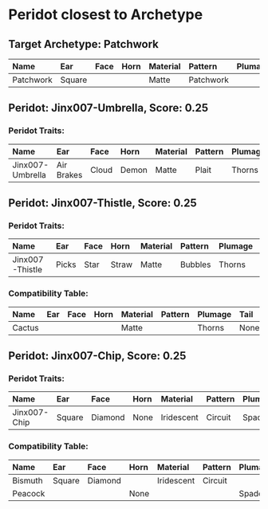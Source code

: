 # Peridot closest to Archetype

## Target Archetype: Patchwork
|Name|Ear|Face|Horn|Material|Pattern|Plumage|Tail|
|:--|:--|:--|:--|:--|:--|:--|:--|
|Patchwork|Square|||Matte|Patchwork||Accordion|

## Peridot: Jinx007-Umbrella, Score: 0.25

### Peridot Traits:
|Name|Ear|Face|Horn|Material|Pattern|Plumage|Tail|
|:--|:--|:--|:--|:--|:--|:--|:--|
|Jinx007-Umbrella|Air Brakes|Cloud|Demon|Matte|Plait|Thorns|Angel|

## Peridot: Jinx007-Thistle, Score: 0.25

### Peridot Traits:
|Name|Ear|Face|Horn|Material|Pattern|Plumage|Tail|
|:--|:--|:--|:--|:--|:--|:--|:--|
|Jinx007-Thistle|Picks|Star|Straw|Matte|Bubbles|Thorns|None|

### Compatibility Table:
|Name|Ear|Face|Horn|Material|Pattern|Plumage|Tail|
|:--|:--|:--|:--|:--|:--|:--|:--|
|Cactus||||Matte||Thorns|None|

## Peridot: Jinx007-Chip, Score: 0.25

### Peridot Traits:
|Name|Ear|Face|Horn|Material|Pattern|Plumage|Tail|
|:--|:--|:--|:--|:--|:--|:--|:--|
|Jinx007-Chip|Square|Diamond|None|Iridescent|Circuit|Spades|Peacock|

### Compatibility Table:
|Name|Ear|Face|Horn|Material|Pattern|Plumage|Tail|
|:--|:--|:--|:--|:--|:--|:--|:--|
|Bismuth|Square|Diamond||Iridescent|Circuit|||
|Peacock|||None|||Spades|Peacock|

